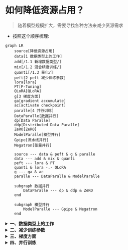 # 如何降低资源占用？

> 随着模型规模扩大，需要寻找各种方法来减少资源需求

- 按照这个顺序梳理:
```mermaid
graph LR
    source[降低资源占用]
    data[1 数据类型上的工作]
    add[/1.1 新增数据类型/]
    mix[/1.2 混合精度训练/]
    quanti[/1.3 量化/]
    peft[2 peft 减少训练参数]
    lora[lora]
    PT[P-Tuning]
    QLoRA[QLoRA]
    g[3 梯度方面]
    ga[gradient accumulate]
    ac[activate checkpoint]
    paralle[4 并行训练]
    DataParalle[数据并行]
    dp[Data Paralle]
    ddp[Distributed Data Paralle]
    ZeRO[ZeRO]
    ModelParalle[模型并行]
    Gpipe[流水线并行]
    Megatron[张量并行]

    source --- data & peft & g & paralle
    data --- add & mix & quanti
    peft --- lora & PT
    quanti & lora -.- QLoRA
    g --- ga & ac
    paralle --- DataParalle & ModelParalle

    subgraph 数据并行
        DataParalle --- dp & ddp & ZeRO
    end

    subgraph 模型并行
        ModelParalle --- Gpipe & Megatron
    end

```

<details>
<summary><b>一、数据类型上的工作</b></summary>

1. 新的数据类型
    |数据类型||备注|
    |---|---|---|
    |FP32|float32|全精度(4bytes)|
    |FP16|float16|半精度(2bytes)|
    |BF16|bfloat16|半精度(2bytes)|
    |...|||
2. [混合精度训练](LLM/降低资源占用/混合精度训练.md)
    - 部分操作使用FP16，部分操作使用FP32
3. [量化(quantization)](LLM/降低资源占用/量化.md)
    - 进一步压缩，使用1byte来存储参数

</details>

<details>
<summary><b>二、减少训练参数</b></summary>

1. [peft](LLM/降低资源占用/peft.md)
    - 模型主体部分的参数不变，只添加少量adapter，通过微调这部分参数，来达到微调整个模型的效果
    - 目前常用的两种方式
        1. lora [paper](https://arxiv.org/abs/2106.09685)
        2. P-Tuning v2
2. QLoRA
    - 两种方式的融合: `Quantization` + peft中的`lora`方式

</details>

<details>
<summary><b>三、梯度方面</b></summary>

1. gradient accumulate
    - 多个batch前向传播，计算loss后，累加在一起，再进行反向传播
2. active checkpoint
    - 显存占用，激活函数占大头，以`bert-base`为例，model占用2%，optimizer占用10%，激活函数占用87.6%
    - 解决方式：时间换空间，又称 激活函数重演(re-materialization)

</details>

<details>
<summary><b>四、并行训练</b></summary>

1. [ ] 数据并行
    1. [x] DP (Data Parallel)
    2. [x] DDP (Distributed Data Parallel)
    3. [ ] [ZeRO](https://arxiv.org/abs/1910.02054v3)
2. [ ] 模型并行
    1. 简单的模型并行 (分层)
    2. 流水线并行 [Gpipe](https://arxiv.org/abs/1811.06965v5)
    3. 张量并行 [Megatron-LM](https://arxiv.org/abs/1909.08053v4)

</details>

